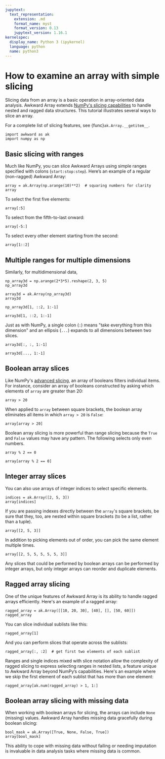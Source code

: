 ```yaml
---
jupytext:
  text_representation:
    extension: .md
    format_name: myst
    format_version: 0.13
    jupytext_version: 1.16.1
kernelspec:
  display_name: Python 3 (ipykernel)
  language: python
  name: python3
---
```


How to examine an array with simple slicing
===========================================

Slicing data from an array is a basic operation in array-oriented data analysis. Awkward Array extends [NumPy's slicing capabilities](https://numpy.org/doc/stable/user/basics.indexing.html) to handle nested and ragged data structures. This tutorial illustrates several ways to slice an array.

For a complete list of slicing features, see {func}`ak.Array.__getitem__`.

```{code-cell} ipython3
import awkward as ak
import numpy as np
```

## Basic slicing with ranges

Much like NumPy, you can slice Awkward Arrays using simple ranges specified with colons (`start:stop:step`). Here’s an example of a regular (non-ragged) Awkward Array:

```{code-cell} ipython3
array = ak.Array(np.arange(10)**2)  # squaring numbers for clarity
array
```

To select the first five elements:

```{code-cell} ipython3
array[:5]
```

To select from the fifth-to-last onward:

```{code-cell} ipython3
array[-5:]
```

To select every other element starting from the second:

```{code-cell} ipython3
array[1::2]
```

## Multiple ranges for multiple dimensions

Similarly, for multidimensional data,

```{code-cell} ipython3
np_array3d = np.arange(2*3*5).reshape(2, 3, 5)
np_array3d
```

```{code-cell} ipython3
array3d = ak.Array(np_array3d)
array3d
```

```{code-cell} ipython3
np_array3d[1, ::2, 1:-1]
```

```{code-cell} ipython3
array3d[1, ::2, 1:-1]
```

Just as with NumPy, a single colon (`:`) means "take everything from this dimension" and an ellipsis (`...`) expands to all dimensions between two slices.

```{code-cell} ipython3
array3d[:, :, 1:-1]
```

```{code-cell} ipython3
array3d[..., 1:-1]
```

## Boolean array slices

Like NumPy's [advanced slicing](https://numpy.org/doc/stable/user/basics.indexing.html#advanced-indexing), an array of booleans filters individual items. For instance, consider an array of booleans constructed by asking which elements of `array` are greater than 20:

```{code-cell} ipython3
array > 20
```

When applied to `array` between square brackets, the boolean array eliminates all items in which `array > 20` is `False`:

```{code-cell} ipython3
array[array > 20]
```

Boolean array slicing is more powerful than range slicing because the `True` and `False` values may have any pattern. The following selects only even numbers.

```{code-cell} ipython3
array % 2 == 0
```

```{code-cell} ipython3
array[array % 2 == 0]
```

## Integer array slices

You can also use arrays of integer indices to select specific elements.

```{code-cell} ipython3
indices = ak.Array([2, 5, 3])
array[indices]
```

If you are passing indexes directly between the `array`'s square brackets, be sure that they, too, are nested within square brackets (to be a list, rather than a tuple).

```{code-cell} ipython3
array[[2, 5, 3]]
```

In addition to picking elements out of order, you can pick the same element multiple times.

```{code-cell} ipython3
array[[2, 5, 5, 5, 5, 5, 3]]
```

Any slices that could be performed by boolean arrays can be performed by integer arrays, but only integer arrays can reorder and duplicate elements.

## Ragged array slicing

One of the unique features of Awkward Array is its ability to handle ragged arrays efficiently. Here's an example of a ragged array:

```{code-cell} ipython3
ragged_array = ak.Array([[10, 20, 30], [40], [], [50, 60]])
ragged_array
```

You can slice individual sublists like this:

```{code-cell} ipython3
ragged_array[1]
```

And you can perform slices that operate across the sublists:

```{code-cell} ipython3
ragged_array[:, :2]  # get first two elements of each sublist
```

Ranges and single indices mixed with slice notation allow the complexity of ragged slicing to express selecting ranges in nested lists, a feature unique to Awkward Array beyond NumPy’s capabilities. Here's an example where we skip the first element of each sublist that has more than one element:

```{code-cell} ipython3
ragged_array[ak.num(ragged_array) > 1, 1:]
```

## Boolean array slicing with missing data

When working with boolean arrays for slicing, the arrays can include `None` (missing) values. Awkward Array handles missing data gracefully during boolean slicing:

```{code-cell} ipython3
bool_mask = ak.Array([True, None, False, True])
array[bool_mask]
```

This ability to cope with missing data without failing or needing imputation is invaluable in data analysis tasks where missing data is common.
